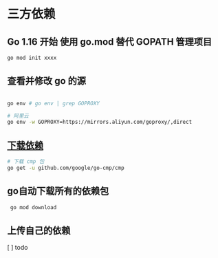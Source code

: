 # 三方依赖


## Go 1.16 开始 使用 go.mod 替代 GOPATH 管理项目
```bash
go mod init xxxx
```

## 查看并修改 go 的源
```bash

go env # go env | grep GOPROXY

# 阿里云
go env -w GOPROXY=https://mirrors.aliyun.com/goproxy/,direct
```

## [下载依赖](https://pkg.go.dev/)
```  bash
# 下载 cmp 包
go get -u github.com/google/go-cmp/cmp
```

## go自动下载所有的依赖包
``` bash
 go mod download  
```

## 上传自己的依赖
[ ] todo